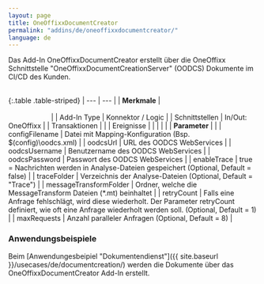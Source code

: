 ```yaml
---
layout: page
title: OneOffixxDocumentCreator
permalink: "addins/de/oneoffixxdocumentcreator/"
language: de
---
```


Das Add-In OneOffixxDocumentCreator erstellt über die OneOffixx Schnittstelle "OneOffixxDocumentCreationServer" (OODCS) Dokumente im CI/CD des Kunden.<br /><br />

{:.table .table-striped}
| --- | --- |
| __Merkmale__ | &nbsp;&nbsp;&nbsp;&nbsp;&nbsp;&nbsp;&nbsp;&nbsp;&nbsp;&nbsp;&nbsp;&nbsp;&nbsp;&nbsp;&nbsp;&nbsp;&nbsp;&nbsp;&nbsp;&nbsp;&nbsp;&nbsp;&nbsp;&nbsp;&nbsp;&nbsp;&nbsp;&nbsp;&nbsp;&nbsp;&nbsp;&nbsp;&nbsp;&nbsp;&nbsp;&nbsp;&nbsp;&nbsp;&nbsp;&nbsp;&nbsp;&nbsp;&nbsp;&nbsp;&nbsp;&nbsp;&nbsp;&nbsp;&nbsp;&nbsp;&nbsp;&nbsp;&nbsp;&nbsp;&nbsp;&nbsp;&nbsp;&nbsp;&nbsp;&nbsp;&nbsp;&nbsp;&nbsp;&nbsp;&nbsp;&nbsp;&nbsp;&nbsp;&nbsp;&nbsp;&nbsp;&nbsp;&nbsp;&nbsp;&nbsp;&nbsp;&nbsp;&nbsp;&nbsp;&nbsp;&nbsp;&nbsp;&nbsp;&nbsp;&nbsp;&nbsp;&nbsp;&nbsp;&nbsp;&nbsp;&nbsp;&nbsp;&nbsp;&nbsp;&nbsp;&nbsp;&nbsp;&nbsp;&nbsp;&nbsp;&nbsp;&nbsp;&nbsp;&nbsp;&nbsp;&nbsp;&nbsp;&nbsp;&nbsp;&nbsp;&nbsp;&nbsp;&nbsp;&nbsp;&nbsp;&nbsp;&nbsp;&nbsp;&nbsp;&nbsp;&nbsp;&nbsp;&nbsp;&nbsp;&nbsp;&nbsp;&nbsp;&nbsp;&nbsp;&nbsp;&nbsp;&nbsp;&nbsp;&nbsp;&nbsp;&nbsp;&nbsp;&nbsp;&nbsp;&nbsp;&nbsp;&nbsp;&nbsp;&nbsp;&nbsp;&nbsp;&nbsp;&nbsp;&nbsp; |
| Add-In Type | Konnektor / Logic |
| Schnittstellen | In/Out: OneOffixx |
| Transaktionen |  |
| Ereignisse |  |
| | |
| __Parameter__ | |
| configFilename | Datei mit Mapping-Konfiguration (Bsp. $(config)\oodcs.xml) |
| oodcsUrl | URL des OODCS WebServices |
| oodcsUsername | Benutzername des OODCS WebServices |
| oodcsPassword | Passwort des OODCS WebServices |
| enableTrace | true = Nachrichten werden in Analyse-Dateien gespeichert (Optional, Default = false) |
| traceFolder | Verzeichnis der Analyse-Dateien (Optional, Default = "Trace") |
| messageTransformFolder | Ordner, welche die MessageTransform Dateien (\*.mt) beinhaltet |
| retryCount | Falls eine Anfrage fehlschlägt, wird diese wiederholt. Der Parameter retryCount definiert, wie oft eine Anfrage wiederholt werden soll. (Optional, Default = 1) |
| maxRequests | Anzahl paralleler Anfragen (Optional, Default = 8) |

### Anwendungsbeispiele

Beim [Anwendungesbeipiel "Dokumentendienst"]({{ site.baseurl }}/usecases/de/documentcreation/) werden die Dokumente über das OneOffixxDocumentCreator Add-In erstellt.
